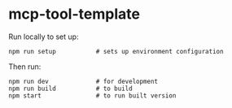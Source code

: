 # mcp-tool-template

Run locally to set up:
```
npm run setup           # sets up environment configuration

```

Then run:
```
npm run dev             # for development
npm run build           # to build
npm start               # to run built version
```